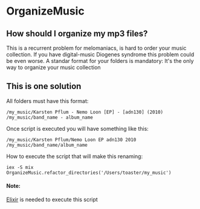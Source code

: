 # OrganizeMusic

## How should I organize my mp3 files?

This is a recurrent problem for melomaniacs, is hard to order your music collection. If you have digital-music Diogenes syndrome this problem could be even worse. A standar format for your folders is mandatory: It's the only way to organize your music collection


## This is one solution

All folders must have this format:

    /my_music/Karsten Pflum - Nemo Loon [EP] - [adn130] (2010)
    /my_music/band_name - album_name

Once script is executed you will have something like this:
  
    /my_music/Karsten Pflum/Nemo Loon EP adn130 2010
    /my_music/band_name/album_name

How to execute the script that will make this renaming:

    iex -S mix
    OrganizeMusic.refactor_directories('/Users/toaster/my_music')


#### Note:

[Elixir](http://elixir-lang.org/install.html) is needed to execute this script